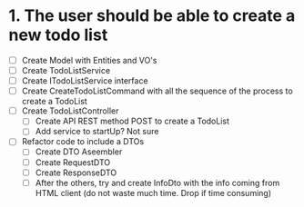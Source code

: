 ﻿# 1. The user should be able to create a new todo list

- [ ] Create Model with Entities and VO's
- [ ] Create TodoListService
- [ ] Create ITodoListService interface
- [ ] Create CreateTodoListCommand with all the sequence of the process to create a TodoList
- [ ] Create TodoListController
	 - [ ] Create API REST method POST to create a TodoList
	 - [ ] Add service to startUp? Not sure
    
- [ ] Refactor code to include a DTOs
	- [ ] Create DTO Aseembler
	- [ ] Create RequestDTO
	- [ ] Create ResponseDTO
	- [ ] After the others, try and create InfoDto with the info coming from HTML client (do not waste much time. Drop if time consuming)
